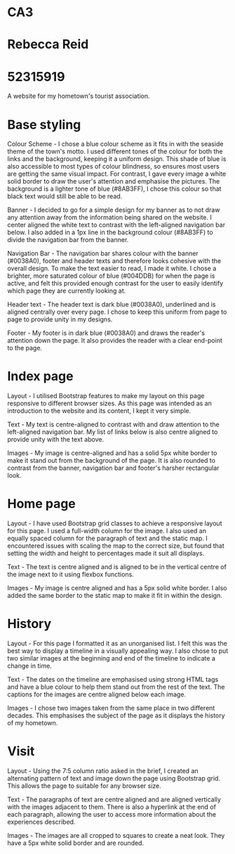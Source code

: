 # CA3
# Rebecca Reid
# 52315919
A website for my hometown's tourist association.

# Base styling

Colour Scheme - I chose a blue colour scheme as it fits in with the seaside theme of the town's motto. I used different tones of the colour for both the links and the background, keeping it a uniform design. This shade of blue is also accessible to most types of colour blindness, so ensures most users are getting the same visual impact. For contrast, I gave every image a white solid border to draw the user's attention and emphasise the pictures. The background is a lighter tone of blue (#8AB3FF), I chose this colour so that black text would still be able to be read.

Banner - I decided to go for a simple design for my banner as to not draw any attention away from the information being shared on the website. I center aligned the white text to contrast with the left-aligned navigation bar below. I also added in a 1px line in the background colour (#8AB3FF) to divide the navigation bar from  the banner.

Navigation Bar - The navigation bar shares colour with the banner (#0038A0), footer and header texts and therefore looks cohesive with the overall design. To make the text easier to read, I made it white. I chose a brighter, more saturated colour of blue (#004DDB) for when the page is active, and felt this provided enough contrast for the user to easily identify which page they are currently looking at. 

Header text - The header text is dark blue (#0038A0), underlined and is aligned centrally over every page. I chose to keep this uniform from page to page to provide unity in my designs.

Footer - My footer is in dark blue (#0038A0) and draws the reader's attention down the page. It also provides the reader with a clear end-point to the page.

# Index page

Layout - I utilised Bootstrap features to make my layout on this page responsive to different browser sizes. As this page was intended as an introduction to the website and its content, I kept it very simple. 

Text - My text is centre-aligned to contrast with and draw attention to the left-aligned navigation bar. My list of links below is also centre aligned to provide unity with the text above. 

Images - My image is centre-aligned and has a solid 5px white border to make it stand out from the background of the page. It is also rounded to contrast from the banner, navigation bar and footer's harsher rectangular look.

# Home page

Layout - I have used Bootstrap grid classes to achieve a responsive layout for this page. I used a full-width column for the image. I also used an equally spaced column for the paragraph of text and the static map. I encountered issues with scaling the map to the correct size, but found that setting the width and height to percentages made it suit all displays.

Text - The text is centre aligned and is aligned to be in the vertical centre of the image next to it using flexbox functions.

Images - My image is centre aligned and has a 5px solid white border. I also added the same border to the static map to make it fit in within the design.

# History

Layout - For this page I formatted it as an unorganised list. I felt this was the best way to display a timeline in a visually appealing way. I also chose to put two similar images at the beginning and end of the timeline to indicate a change in time.

Text - The dates on the timeline are emphasised using strong HTML tags and have a blue colour to help them stand out from the rest of the text. The captions for the images are centre aligned below each image.

Images - I chose two images taken from the same place in two different decades. This emphasises the subject of the page as it displays the history of my hometown.

# Visit

Layout - Using the 7:5 column ratio asked in the brief, I created an alternating pattern of text and image down the page using Bootstrap grid. This allows the page to suitable for any browser size. 

Text - The paragraphs of text are centre aligned and are aligned vertically with the images adjacent to them. There is also a hyperlink at the end of each paragraph, allowing the user to access more information about the experiences described.

Images - The images are all cropped to squares to create a neat look. They have a 5px white solid border and are rounded. 
